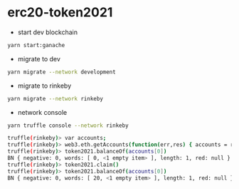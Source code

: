 # erc20-token2021

- start dev blockchain
```bash
yarn start:ganache
```

- migrate to dev
```bash
yarn migrate --network development
```

- migrate to rinkeby
```bash
yarn migrate --network rinkeby
```

- network console
```bash
yarn truffle console --network rinkeby
```

```bash
truffle(rinkeby)> var accounts;
truffle(rinkeby)> web3.eth.getAccounts(function(err,res) { accounts = res; });
truffle(rinkeby)> token2021.balanceOf(accounts[0])
BN { negative: 0, words: [ 0, <1 empty item> ], length: 1, red: null }
truffle(rinkeby)> token2021.claim()
truffle(rinkeby)> token2021.balanceOf(accounts[0])
BN { negative: 0, words: [ 20, <1 empty item> ], length: 1, red: null }
```
